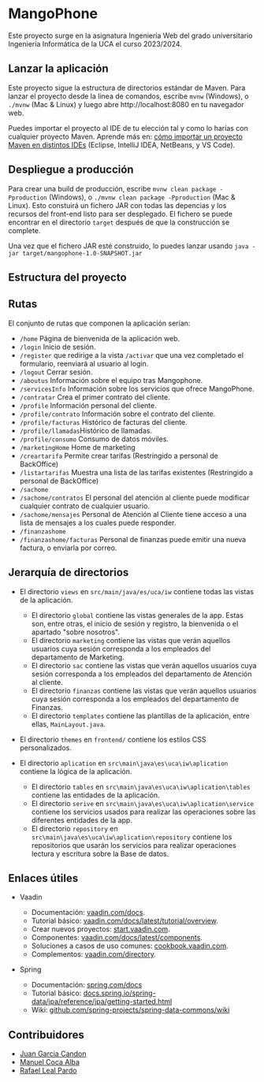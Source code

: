 # MangoPhone

Este proyecto surge en la asignatura Ingeniería Web del grado universitario Ingeniería Informática de la UCA el curso 2023/2024.

## Lanzar la aplicación

Este proyecto sigue la estructura de directorios estándar de Maven. Para lanzar el proyecto desde la linea de comandos,
escribe `mvnw` (Windows), o `./mvnw` (Mac & Linux) y luego abre http://localhost:8080 en tu navegador web.

Puedes importar el proyecto al IDE de tu elección tal y como lo harías con cualquier proyecto Maven.
Aprende más en: [cómo importar un proyecto Maven en distintos IDEs](https://vaadin.com/docs/latest/guide/step-by-step/importing) (Eclipse, IntelliJ IDEA, NetBeans, y VS Code).

## Despliegue a producción

Para crear una build de producción, escribe `mvnw clean package -Pproduction` (Windows), o `./mvnw clean package -Pproduction` (Mac & Linux).
Esto constuirá un fichero JAR con todas las depencias y los recursos del front-end listo para ser desplegado. El fichero se puede encontrar en 
el directorio `target` después de que la construcción se complete. 

Una vez que el fichero JAR esté construido, lo puedes lanzar usando
`java -jar target/mangophone-1.0-SNAPSHOT.jar`

## Estructura del proyecto
## Rutas
El conjunto de rutas que componen la aplicación serían: 
- `/home` Página de bienvenida de la aplicación web.
- `/login` Inicio de sesión.
- `/register` que redirige a la vista `/activar` que una vez completado el formulario, reenviará al usuario al login.
- `/logout` Cerrar sesión.
- `/aboutus` Información sobre el equipo tras Mangophone.
- `/servicesInfo` Información sobre los servicios que ofrece MangoPhone.
- `/contratar` Crea el primer contrato del cliente.
- `/profile` Información personal del cliente.
- `/profile/contrato` Información sobre el contrato del cliente.
- `/profile/facturas` Histórico de facturas del cliente.
- `/profile/llamadas`Histórico de llamadas.
- `/profile/consumo` Consumo de datos móviles.
-  `/marketingHome` Home de marketing
- `/creartarifa` Permite crear tarifas (Restringido a personal de BackOffice)
- `/listartarifas` Muestra una lista de las tarifas existentes (Restringido a personal de BackOffice)
- `/sachome`
- `/sachome/contratos` El personal del atención al cliente puede modificar cualquier contrato de cualquier usuario.
- `/sachome/mensajes` Personal de Atención al Cliente tiene acceso a una lista de mensajes a los cuales puede responder.
- `/finanzashome`  
- `/finanzashome/facturas` Personal de finanzas puede emitir una nueva factura, o enviarla por correo.
  
## Jerarquía de directorios
- El directorio `views` en `src/main/java/es/uca/iw` contiene todas las vistas de la aplicación.
  - El directorio `global` contiene las vistas generales de la app. Estas son, entre otras, el inicio de sesión y registro, la bienvenida o el apartado "sobre nosotros".
  - El directorio `marketing` contiene las vistas que verán aquellos usuarios cuya sesión corresponda a los empleados del departamento de Marketing.
  - El directorio `sac` contiene las vistas que verán aquellos usuarios cuya sesión corresponda a los empleados del departamento de Atención al cliente.
  - El directorio `finanzas` contiene las vistas que verán aquellos usuarios cuya sesión corresponda a los empleados del departamento de Finanzas.
  - El directorio `templates` contiene las plantillas de la aplicación, entre ellas, `MainLayout.java`.
- El directorio `themes` en `frontend/` contiene los estilos CSS personalizados.

- El directorio `aplication` en `src\main\java\es\uca\iw\aplication` contiene la lógica de la aplicación.
  - El directorio `tables` en `src\main\java\es\uca\iw\aplication\tables` contiene las entidades de la aplicación.
  - El directorio `serive` en `src\main\java\es\uca\iw\aplication\service` contiene los servicios usados para realizar las operaciones sobre las diferentes entidades de la app.
  - El directorio `repository` en `src\main\java\es\uca\iw\aplication\repository` contiene los repositorios que usarán los servicios para realizar operaciones lectura y escritura sobre la Base de datos.
    
## Enlaces útiles

- Vaadin
  - Documentación: [vaadin.com/docs](https://vaadin.com/docs).
  - Tutorial básico: [vaadin.com/docs/latest/tutorial/overview](https://vaadin.com/docs/latest/tutorial/overview).
  - Crear nuevos proyectos: [start.vaadin.com](https://start.vaadin.com/).
  - Componentes: [vaadin.com/docs/latest/components](https://vaadin.com/docs/latest/components). 
  - Soluciones a casos de uso comunes: [cookbook.vaadin.com](https://cookbook.vaadin.com/).
  - Complementos: [vaadin.com/directory](https://vaadin.com/directory).

- Spring
  - Documentación: [spring.com/docs](https://docs.spring.io/spring-data/jpa/reference/#repositories)
  - Tutorial básico: [docs.spring.io/spring-data/jpa/reference/jpa/getting-started.html](https://docs.spring.io/spring-data/jpa/reference/jpa/getting-started.html)
  - Wiki: [github.com/spring-projects/spring-data-commons/wiki](https://github.com/spring-projects/spring-data-commons/wiki)


## Contribuidores
- [Juan Garcia Candon](https://github.com/juuangarciac)
- [Manuel Coca Alba](https://github.com/Manuel-Coca)
- [Rafael Leal Pardo](https://github.com/falilp)
